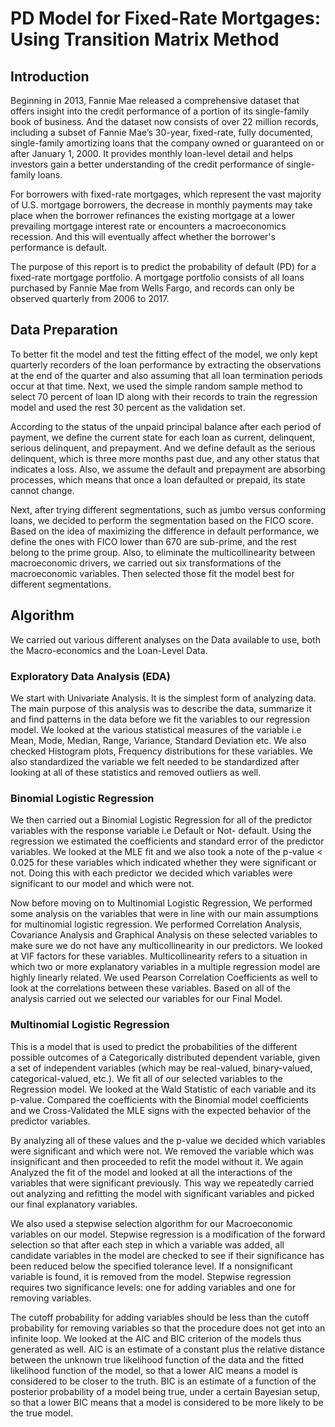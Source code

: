 # PD Model for Fixed-Rate Mortgages: Using Transition Matrix Method
 
## Introduction
Beginning in 2013, Fannie Mae released a comprehensive dataset that offers insight into the credit performance of a portion of its single-family book of business. And the dataset now consists of over 22 million records, including a subset of Fannie Mae’s 30-year, fixed-rate, fully documented, single-family amortizing loans that the company owned or guaranteed on or after January 1, 2000.  It provides monthly loan-level detail and helps investors gain a better understanding of the credit performance of single-family loans.

For borrowers with fixed-rate mortgages, which represent the vast majority of U.S. mortgage borrowers, the decrease in monthly payments may take place when the borrower refinances the existing mortgage at a lower prevailing mortgage interest rate or encounters a macroeconomics recession. And this will eventually affect whether the borrower's performance is default. 

The purpose of this report is to predict the probability of default (PD) for a fixed-rate mortgage portfolio. A mortgage portfolio consists of all loans purchased by Fannie Mae from Wells Fargo, and records can only be observed quarterly from 2006 to 2017.

## Data Preparation


To better fit the model and test the fitting effect of the model, we only kept quarterly recorders of the loan performance by extracting the observations at the end of the quarter and also assuming that all loan termination periods occur at that time. Next, we used the simple random sample method to select 70 percent of loan ID along with their records to train the regression model and used the rest 30 percent as the validation set.


According to the status of the unpaid principal balance after each period of payment, we define the current state for each loan as current, delinquent, serious delinquent, and prepayment. And we define default as the serious delinquent, which is three more months past due, and any other status that indicates a loss. Also, we assume the default and prepayment are absorbing processes, which means that once a loan defaulted or prepaid, its state cannot change. 


Next, after trying different segmentations, such as jumbo versus conforming loans, we decided to perform the segmentation based on the FICO score. Based on the idea of maximizing the difference in default performance, we define the ones with FICO lower than 670 are sub-prime, and the rest belong to the prime group.
Also, to eliminate the multicollinearity between macroeconomic drivers, we carried out six transformations of the macroeconomic variables. Then selected those fit the model best for different segmentations.


## Algorithm

We carried out various different analyses on the Data available to use, both the Macro-economics and the Loan-Level Data.

### Exploratory Data Analysis (EDA)
We start with Univariate Analysis. It is the simplest form of analyzing data. The main purpose of this analysis was to describe the data, summarize it and find patterns in the data before we fit the variables to our regression model. We looked at the various statistical measures of the variable i.e Mean, Mode, Median, Range, Variance, Standard Deviation etc. We also checked Histogram plots, Frequency distributions for these variables. We also standardized the variable we felt needed to be standardized after looking at all of these statistics and removed outliers as well.
 
### Binomial Logistic Regression 
We then carried out a Binomial Logistic Regression for all of the predictor variables with the response variable i.e Default or Not- default. Using the regression we estimated the coefficients and standard error of the predictor variables. We looked at the MLE fit and we also took a note of the p-value < 0.025 for these variables which indicated whether they were significant or not. Doing this with each predictor we decided which variables were significant to our model and which were not.
 
 
Now before moving on to Multinomial Logistic Regression, We performed some analysis on the variables that were in line with our main assumptions for multinomial logistic regression. We performed Correlation Analysis, Covariance Analysis and Graphical Analysis on these selected variables to make sure we do not have any multicollinearity in our predictors. We looked at VIF factors for these variables. Multicollinearity refers to a situation in which two or more explanatory variables in a multiple regression model are highly linearly related. We used Pearson Correlation Coefficients as well to look at the correlations between these variables. Based on all of the analysis carried out we selected our variables for our Final Model.
 
 
### Multinomial Logistic Regression
This is a model that is used to predict the probabilities of the different possible outcomes of a Categorically distributed dependent variable, given a set of independent variables (which may be real-valued, binary-valued, categorical-valued, etc.). We fit all of our selected variables to the Regression model. We looked at the Wald Statistic of each variable and its p-value. Compared the coefficients with the Binomial model coefficients and we Cross-Validated the MLE signs with the expected behavior of the predictor variables. 


By analyzing all of these values and the p-value we decided which variables were significant and which were not. We removed the variable which was insignificant and then proceeded to refit the model without it. We again Analyzed the fit of the model and looked at all the interactions of the variables that were significant previously. This way we repeatedly carried out analyzing and refitting the model with significant variables and picked our final explanatory variables. 


We also used a stepwise selection algorithm for our Macroeconomic variables on our model. Stepwise regression is a modification of the forward selection so that after each step in which a variable was added, all candidate variables in the model are checked to see if their significance has been reduced below the specified tolerance level. If a nonsignificant variable is found, it is removed from the model. Stepwise regression requires two significance levels: one for adding variables and one for removing variables.


The cutoff probability for adding variables should be less than the cutoff probability for removing variables so that the procedure does not get into an infinite loop. We looked at the AIC and BIC criterion of the models thus generated as well. AIC is an estimate of a constant plus the relative distance between the unknown true likelihood function of the data and the fitted likelihood function of the model, so that a lower AIC means a model is considered to be closer to the truth. BIC is an estimate of a function of the posterior probability of a model being true, under a certain Bayesian setup, so that a lower BIC means that a model is considered to be more likely to be the true model.
